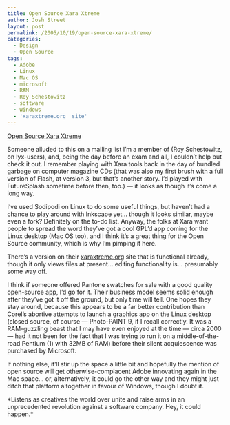 ```yaml
---
title: Open Source Xara Xtreme
author: Josh Street
layout: post
permalink: /2005/10/19/open-source-xara-xtreme/
categories:
  - Design
  - Open Source
tags:
  - Adobe
  - Linux
  - Mac OS
  - microsoft
  - RAM
  - Roy Schestowitz
  - software
  - Windows
  - 'xaraxtreme.org  site'
---
```

[Open Source Xara Xtreme][1]

Someone alluded to this on a mailing list I&#8217;m a member of (Roy Schestowitz, on lyx-users), and, being the day before an exam and all, I couldn&#8217;t help but check it out. I remember playing with Xara tools back in the day of bundled garbage on computer magazine CDs (that was also my first brush with a full version of Flash, at version 3, but that&#8217;s another story. I&#8217;d played with FutureSplash sometime before then, too.) &#8212; it looks as though it&#8217;s come a long way.

I&#8217;ve used Sodipodi on Linux to do some useful things, but haven&#8217;t had a chance to play around with Inkscape yet&#8230; though it looks similar, maybe even a fork? Definitely on the to-do list. Anyway, the folks at Xara want people to spread the word they&#8217;ve got a cool GPL&#8217;d app coming for the Linux desktop (Mac OS too), and I think it&#8217;s a great thing for the Open Source community, which is why I&#8217;m pimping it here.

There&#8217;s a version on their [xaraxtreme.org][2] site that is functional already, though it only views files at present&#8230; editing functionality is&#8230; presumably some way off.

I think if someone offered Pantone swatches for sale with a good quality open-source app, I&#8217;d go for it. Their business model seems solid enough after they&#8217;ve got it off the ground, but only time will tell. One hopes they stay around, because this appears to be a far better contribution than Corel&#8217;s abortive attempts to launch a graphics app on the Linux desktop (closed source, of course &#8212; Photo-PAINT 9, if I recall correctly. It was a RAM-guzzling beast that I may have even enjoyed at the time &#8212; circa 2000 &#8212; had it not been for the fact that I was trying to run it on a middle-of-the-road Pentium (1) with 32MB of RAM) before their silent acquiescence was purchased by Microsoft.

If nothing else, it&#8217;ll stir up the space a little bit and hopefully the mention of open source will get otherwise-complacent Adobe innovating again in the Mac space&#8230; or, alternatively, it could go the other way and they might just ditch that platform altogether in favour of Windows, though I doubt it. 

\*Listens as creatives the world over unite and raise arms in an unprecedented revolution against a software company. Hey, it could happen.\*

 [1]: http://www.xaraxtreme.org/
 [2]: http://xaraxtreme.org